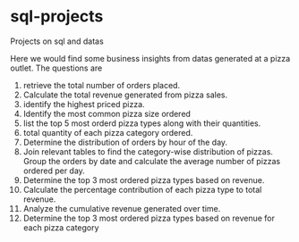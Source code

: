 # sql-projects
Projects on sql and datas

Here we would find some business insights from datas generated at a pizza outlet.
The questions are
1. retrieve the total number of orders placed.
2. Calculate the total revenue generated from pizza sales.
3. identify the highest priced pizza.
4. Identify the most common pizza size ordered
5. list the top 5 most orderd pizza types
  along with their quantities.
6. total quantity of each pizza category ordered.
7. Determine the distribution of orders by hour of the day.
8. Join relevant tables to find the category-wise distribution of pizzas.
  Group the orders by date and calculate the
  average number of pizzas ordered per day.
9. Determine the top 3 most ordered pizza types based on revenue.
10. Calculate the percentage contribution of each 
   pizza type to total revenue.
11. Analyze the cumulative revenue generated over time. 
12. Determine the top 3 most ordered pizza types
    based on revenue for each pizza category

